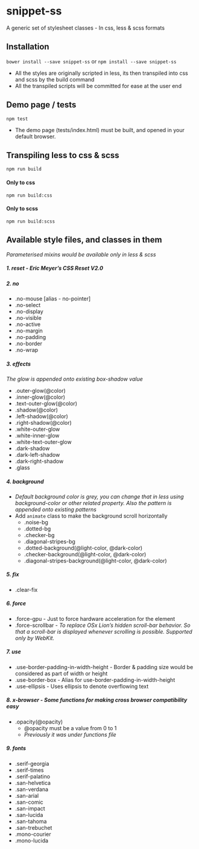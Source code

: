 # snippet-ss
A generic set of stylesheet classes - In css, less & scss formats


## Installation

`bower install --save snippet-ss` or `npm install --save snippet-ss`

- All the styles are originally scripted in less, its then transpiled into css and scss by the build command
- All the transpiled scripts will be committed for ease at the user end

## Demo page / tests

`npm test`
- The demo page (tests/index.html) must be built, and opened in your default browser.

## Transpiling less to css & scss

 `npm run build`

#### Only to css

  `npm run build:css`

#### Only to scss

  `npm run build:scss`


## Available style files, and classes in them
_Parameterised mixins would be available only in less & scss_

##### 1. reset - _Eric Meyer’s CSS Reset V2.0_

##### 2. no
  - .no-mouse [alias - no-pointer]
  - .no-select
  - .no-display
  - .no-visible
  - .no-active
  - .no-margin
  - .no-padding
  - .no-border
  - .no-wrap

##### 3. effects
_The glow is appended onto existing box-shadow value_
  - .outer-glow(@color)
  - .inner-glow(@color)
  - .text-outer-glow(@color)
  - .shadow(@color)
  - .left-shadow(@color)
  - .right-shadow(@color)
  - .white-outer-glow
  - .white-inner-glow
  - .white-text-outer-glow
  - .dark-shadow
  - .dark-left-shadow
  - .dark-right-shadow
  - .glass

##### 4. background
- _Default background color is grey, you can change that in less using background-color or other related property. Also the pattern is appended onto existing patterns_
- Add `animate` class to make the background scroll horizontally
  - .noise-bg
  - .dotted-bg
  - .checker-bg
  - .diagonal-stripes-bg
  - .dotted-background(@light-color, @dark-color)
  - .checker-background(@light-color, @dark-color)
  - .diagonal-stripes-background(@light-color, @dark-color)

##### 5. fix
  - .clear-fix

##### 6. force
  - .force-gpu - Just to force hardware acceleration for the element
  - .force-scrollbar - _To replace OSx Lion’s hidden scroll-bar behavior. So that a scroll-bar is displayed whenever scrolling is possible. Supported only by WebKit._

##### 7. use
  - .use-border-padding-in-width-height - Border & padding size would be considered as part of width or height
  - .use-border-box - Alias for use-border-padding-in-width-height
  - .use-ellipsis - Uses ellipsis to denote overflowing text

##### 8. x-browser - Some functions for making cross browser compatibility easy
  - .opacity(@opacity)
    - @opacity must be a value from 0 to 1
    - _Previously it was under functions file_

##### 9. fonts
  - .serif-georgia
  - .serif-times
  - .serif-palatino
  - .san-helvetica
  - .san-verdana
  - .san-arial
  - .san-comic
  - .san-impact
  - .san-lucida
  - .san-tahoma
  - .san-trebuchet
  - .mono-courier
  - .mono-lucida
